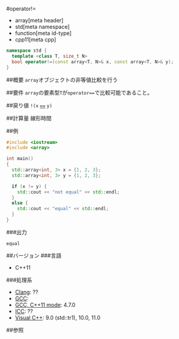 #operator!=
* array[meta header]
* std[meta namespace]
* function[meta id-type]
* cpp11[meta cpp]

```cpp
namespace std {
  template <class T, size_t N>
  bool operator!=(const array<T, N>& x, const array<T, N>& y);
}
```

##概要
`array`オブジェクトの非等値比較を行う


##要件
`array`の要素型`T`が`operator==`で比較可能であること。


##戻り値
`!(x` [`==`](./op_equal.md) `y)`


##計算量
線形時間


##例
```cpp
#include <iostream>
#include <array>

int main()
{
  std::array<int, 3> x = {1, 2, 3};
  std::array<int, 3> y = {1, 2, 3};

  if (x != y) {
    std::cout << "not equal" << std::endl;
  }
  else {
    std::cout << "equal" << std::endl;
  }
}
```

###出力
```
equal
```


##バージョン
###言語
- C++11

###処理系
- [Clang](/implementation.md#clang): ??
- [GCC](/implementation.md#gcc): 
- [GCC, C++11 mode](/implementation.md#gcc): 4.7.0
- [ICC](/implementation.md#icc): ??
- [Visual C++](/implementation.md#visual_cpp): 9.0 (std::tr1), 10.0, 11.0


##参照

